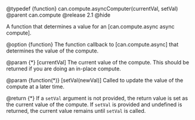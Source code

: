 @typedef {function} can.compute.asyncComputer(currentVal, setVal)
@parent can.compute
@release 2.1
@hide

A function that determines a value for an [can.compute.async async compute].

@option {function} The function callback to [can.compute.async] that determines
the value of the compute.

@param {*} [currentVal] The current value of the compute.  This should be returned
if you are doing an in-place compute. 

@param {function(*)} [setVal(newVal)] Called to update the value 
of the compute at a later time. 

@return {*} If a `setVal` argument is not provided, the return value
is set as the current value of the compute.  If `setVal` is provided and
undefined is returned, the current value remains until `setVal` is called.
